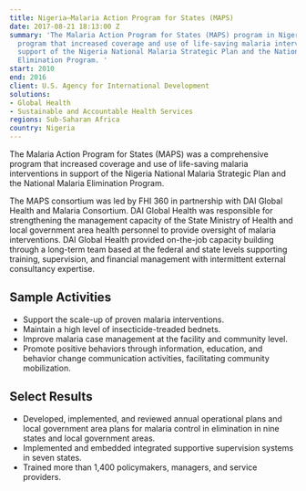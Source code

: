 ```yaml
---
title: Nigeria—Malaria Action Program for States (MAPS)
date: 2017-08-21 18:13:00 Z
summary: 'The Malaria Action Program for States (MAPS) program in Nigeria was a comprehensive
  program that increased coverage and use of life-saving malaria interventions in
  support of the Nigeria National Malaria Strategic Plan and the National Malaria
  Elimination Program. '
start: 2010
end: 2016
client: U.S. Agency for International Development
solutions:
- Global Health
- Sustainable and Accountable Health Services
regions: Sub-Saharan Africa
country: Nigeria
---
```


The Malaria Action Program for States (MAPS) was a comprehensive program that increased coverage and use of life-saving malaria interventions in support of the Nigeria National Malaria Strategic Plan and the National Malaria Elimination Program.

The MAPS consortium was led by FHI 360 in partnership with DAI Global Health and Malaria Consortium. DAI Global Health was responsible for strengthening the management capacity of the State Ministry of Health and local government area health personnel to provide oversight of malaria interventions. DAI Global Health provided on-the-job capacity building through a long-term team based at the federal and state levels supporting training, supervision, and financial management with intermittent external consultancy expertise.

## Sample Activities

* Support the scale-up of proven malaria interventions. 
* Maintain a high level of insecticide-treaded bednets.
* Improve malaria case management at the facility and community level.
* Promote positive behaviors through information, education, and behavior change communication activities, facilitating community mobilization.

## Select Results

* Developed, implemented, and reviewed annual operational plans and local government area plans for malaria control in elimination in nine states and local government areas.
* Implemented and embedded integrated supportive supervision systems in seven states.
* Trained more than 1,400 policymakers, managers, and service providers.